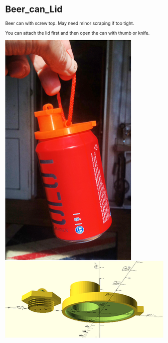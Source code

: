 # Beer_can_Lid
Beer can with screw top. May need minor scraping if too tight.

You can attach the lid first and then open the can with thumb or knife. 


<img src=can.png>

<img src=oscad.png>

